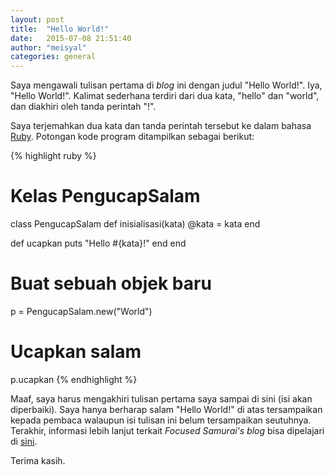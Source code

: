 ```yaml
---
layout: post
title:  "Hello World!"
date:   2015-07-08 21:51:40
author: "meisyal"
categories: general
---
```

Saya mengawali tulisan pertama di *blog* ini dengan judul "Hello World!". Iya,
"Hello World!". Kalimat sederhana terdiri dari dua kata, "hello" dan "world",
dan diakhiri oleh tanda perintah "!".

Saya terjemahkan dua kata dan tanda perintah tersebut ke dalam bahasa [Ruby][Ruby].
Potongan kode program ditampilkan sebagai berikut:

{% highlight ruby %}
# Kelas PengucapSalam
class PengucapSalam
  def inisialisasi(kata)
    @kata = kata
  end

  def ucapkan
    puts "Hello #{kata}!"
  end
end

# Buat sebuah objek baru
p = PengucapSalam.new("World")

# Ucapkan salam
p.ucapkan
{% endhighlight %}

Maaf, saya harus mengakhiri tulisan pertama saya sampai di sini (isi akan diperbaiki).
Saya hanya berharap salam "Hello World!" di atas tersampaikan kepada pembaca walaupun
isi tulisan ini belum tersampaikan seutuhnya. Terakhir, informasi lebih lanjut
terkait *Focused Samurai's blog* bisa dipelajari di [sini][about].

Terima kasih.

[Ruby]: https://www.ruby-lang.org/
[about]: http://meisyal.web.id/about/
